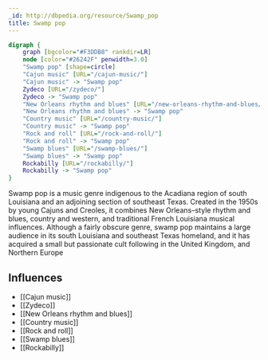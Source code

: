 ```yaml
---
_id: http://dbpedia.org/resource/Swamp_pop
title: Swamp pop
---
```


```dot
digraph {
	graph [bgcolor="#F3DDB8" rankdir=LR]
	node [color="#26242F" penwidth=3.0]
	"Swamp pop" [shape=circle]
	"Cajun music" [URL="/cajun-music/"]
	"Cajun music" -> "Swamp pop"
	Zydeco [URL="/zydeco/"]
	Zydeco -> "Swamp pop"
	"New Orleans rhythm and blues" [URL="/new-orleans-rhythm-and-blues/"]
	"New Orleans rhythm and blues" -> "Swamp pop"
	"Country music" [URL="/country-music/"]
	"Country music" -> "Swamp pop"
	"Rock and roll" [URL="/rock-and-roll/"]
	"Rock and roll" -> "Swamp pop"
	"Swamp blues" [URL="/swamp-blues/"]
	"Swamp blues" -> "Swamp pop"
	Rockabilly [URL="/rockabilly/"]
	Rockabilly -> "Swamp pop"
}
```

Swamp pop is a music genre indigenous to the Acadiana region of south Louisiana and an adjoining section of southeast Texas. Created in the 1950s by young Cajuns and Creoles, it combines New Orleans–style rhythm and blues, country and western, and traditional French Louisiana musical influences. Although a fairly obscure genre, swamp pop maintains a large audience in its south Louisiana and southeast Texas homeland, and it has acquired a small but passionate cult following in the United Kingdom, and Northern Europe

## Influences

- [[Cajun music]]
- [[Zydeco]]
- [[New Orleans rhythm and blues]]
- [[Country music]]
- [[Rock and roll]]
- [[Swamp blues]]
- [[Rockabilly]]
